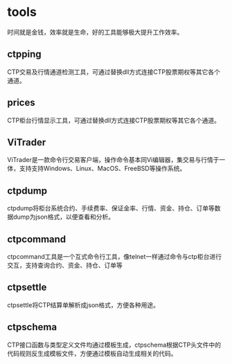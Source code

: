 # tools
时间就是金钱，效率就是生命，好的工具能够极大提升工作效率。

## ctpping
CTP交易及行情通道检测工具，可通过替换dll方式连接CTP股票期权等其它各个通道。

## prices
CTP柜台行情显示工具，可通过替换dll方式连接CTP股票期权等其它各个通道。

## ViTrader
ViTrader是一款命令行交易客户端，操作命令基本同Vi编辑器，集交易与行情于一体，支持支持Windows、Linux、MacOS、FreeBSD等操作系统。

## ctpdump
ctpdump将柜台系统合约、手续费率、保证金率、行情、资金、持仓、订单等数据dump为json格式，以便查看和分析。

## ctpcommand
ctpcommand工具是一个互式命令行工具，像telnet一样通过命令与ctp柜台进行交互，支持查询合约、资金、持仓、订单等

## ctpsettle
ctpsettle将CTP结算单解析成json格式，方便各种用途。

## ctpschema
CTP接口函数与类型定义文件均通过模板生成，ctpschema根据CTP头文件中的代码规则反生成模板文件，方便通过模板自动生成相关的代码。
